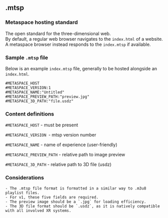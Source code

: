 ## .mtsp
### Metaspace hosting standard
The open standard for the three-dimensional web.
<br>
By default, a regular web browser navigates to the `index.html` of a website.
<br>
A metaspace browser instead responds to the `index.mtsp` if available.

### Sample `.mtsp` file
Below is an example `index.mtsp` file, generally to be hosted alongside an `index.html`.

```
#METASPACE_HOST
#METASPACE_VERSION:1
#METASPACE_NAME:"Untitled"
#METASPACE_PREVIEW_PATH:"preview.jpg"
#METASPACE_3D_PATH:"file.usdz"
```

### Content definitions

`#METASPACE_HOST` - must be present

`#METASPACE_VERSION `- mtsp version number

`#METASPACE_NAME` - name of experience (user-friendly)

`#METASPACE_PREVIEW_PATH` - relative path to image preview

`#METASPACE_3D_PATH` - relative path to 3D file (usdz)

### Considerations
    - The .mtsp file format is formatted in a similar way to .m3u8 playlist files.
    - For v1, these five fields are required.
    - The preview image should be a `.jpg` for loading efficiency.
    - The 3D file format should be `.usdz`, as it is natively compatible with all involved XR systems.
